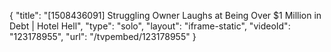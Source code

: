 {
    "title": "[1508436091] Struggling Owner Laughs at Being Over $1 Million in Debt | Hotel Hell",
    "type": "solo",
    "layout": "iframe-static",
    "videoId": "123178955",
    "url": "\/tvpembed\/123178955"
}